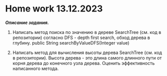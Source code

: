 # Home work 13.12.2023

***Описание задания.***

1) Написать метод поиска по значению в дереве SearchTree (см. код в репозитории) согласно DFS - depth first search, обход дерева в глубину.
public String searchByValueDFS(Integer value)


2) Написать метод для вычисления высоты дерева SearchTree (см. код в репозитории). Высота дерева - это длина самого длинного пути от корня дерева до конечного узла дерева. Оценить эффективность написанного метода.
